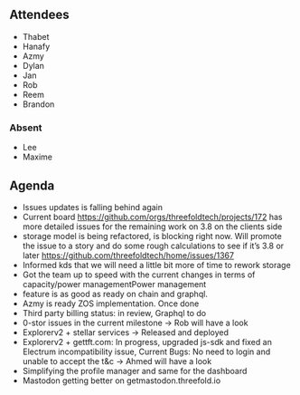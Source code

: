 ## Attendees
- Thabet
- Hanafy
- Azmy
- Dylan
- Jan
- Rob
- Reem
- Brandon

### Absent
- Lee
- Maxime

## Agenda

- Issues updates is falling behind again
- Current board https://github.com/orgs/threefoldtech/projects/172 has more detailed issues for the remaining work on 3.8 on the clients side
- storage model is being refactored, is blocking right now. Will promote the issue to a story and do some rough calculations to see if it’s 3.8 or later https://github.com/threefoldtech/home/issues/1367
- Informed kds that we will need a little bit more of time to rework storage  
- Got the team up to speed with the current changes in terms of capacity/power managementPower management
- feature is as good as ready on chain and graphql.
- Azmy is ready ZOS implementation. Once done
- Third party billing status: in review, Graphql to do
- 0-stor issues in the current milestone -> Rob will have a look
- Explorerv2 + stellar services -> Released and deployed
- Explorerv2 + gettft.com: In progress, upgraded js-sdk and fixed an Electrum incompatibility issue, Current Bugs:
No need to login and unable to accept the t&c -> Ahmed will have a look
- Simplifying the profile manager and same for the dashboard 
- Mastodon getting better on getmastodon.threefold.io 